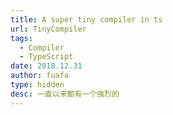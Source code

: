 ```yaml
---
title: A super tiny compiler in ts
url: TinyCompiler
tags:
  - Compiler
  - TypeScript
date: 2018.12.31
author: fuafa
type: hidden
desc: 一直以来都有一个强烈的
---
```


